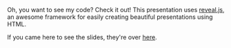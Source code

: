 Oh, you want to see my code? Check it out! This presentation uses [reveal.js](https://github.com/hakimel/reveal.js.git), an awesome framework for easily creating beautiful presentations using HTML.

If you came here to see the slides, they're over [here](http://weshardee.github.io/so-you-wanna-be-a-web-developer).
